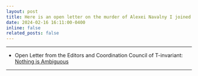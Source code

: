 ```yaml
---
layout: post
title: Here is an open letter on the murder of Alexei Navalny I joined.
date: 2024-02-16 16:11:00-0400
inline: false
related_posts: false
---
```


***

<ul>
    <li>
        Open Letter from the Editors and Coordination Council of T-invariant: <a href="https://www.t-invariant.org/2024/02/nothing-is-ambiguous-br-from-the-editors-and-coordination-council-of-t-invariant/">Nothing is Ambiguous</a>
    </li>
</ul>



***





